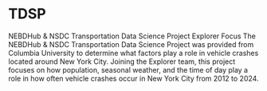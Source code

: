 # TDSP
NEBDHub &amp; NSDC Transportation Data Science Project Explorer Focus
The NEBDHub & NSDC Transportation Data Science Project was provided from Columbia University to determine what factors play a role in vehicle crashes 
located around New York City. Joining the Explorer team, this project focuses on how population, seasonal weather, and the time of day play a role in 
how often vehicle crashes occur in New York City from 2012 to 2024.
